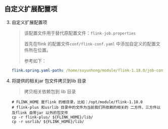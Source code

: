 


## 自定义扩展配置项

3. 自定义扩展配置项

   > 该配置文件用于替代原配置文件：`flink-job.properties`
   >
   > 首先在flink 的配置文件`conf/flink-conf.yaml` 中添加自定义的配置文件所在位置。
   >
   > 参考如下：

   ```yaml
   flink.spring.yaml-path: /home/suyunhong/module/flink-1.18.0/job-conf.yaml
   ```

5. 将提供的相关jar 包文件拷贝到lib 目录

   > 拷贝相关依赖包到 lib 目录

   ```shell
   # FLINK_HOME 是flink 的根目录，比如：/opt/module/flink-1.18.0
   # flink-plus 和usrlib 目录中的文件为当前我们所依赖的相关的 二方件、三方件以及flink 自带jar 以外的包文件
   cp -r flink-plus/ ${FLINK_HOME}/lib/
   cp -r usrlib/ ${FLINK_HOME}/lib/
   ```